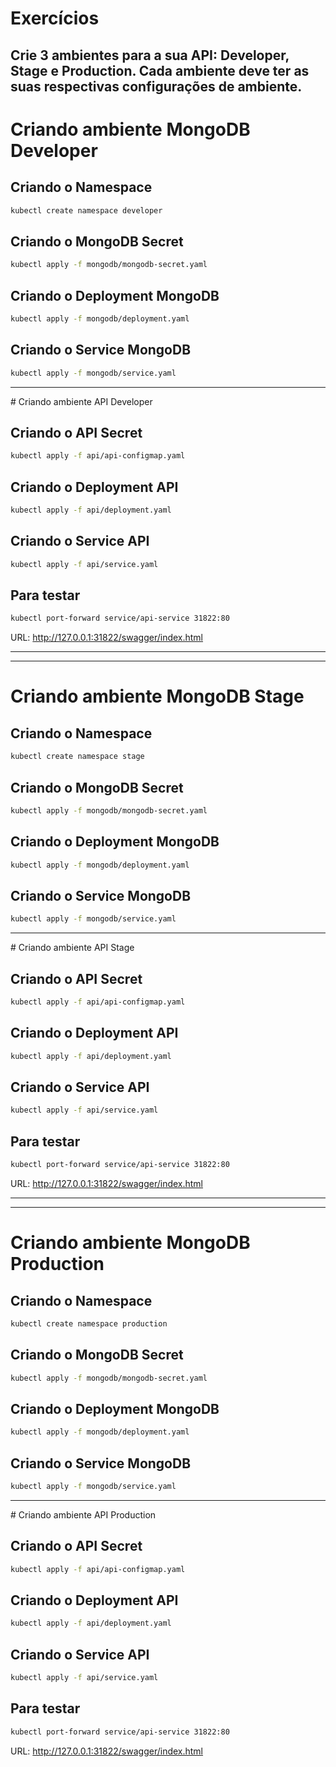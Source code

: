 
# Exercícios

## ​Crie 3 ambientes para a sua API: Developer, Stage e Production. Cada ambiente deve ter as suas respectivas configurações de ambiente.​


# Criando ambiente MongoDB Developer
## Criando o Namespace
```sh
kubectl create namespace developer
```

## Criando o MongoDB Secret
```sh
kubectl apply -f mongodb/mongodb-secret.yaml
```

## Criando o Deployment MongoDB
```sh
kubectl apply -f mongodb/deployment.yaml 
```

## Criando o Service MongoDB
```sh
kubectl apply -f mongodb/service.yaml 
```
<hr>
# Criando ambiente API Developer

## Criando o API Secret
```sh
kubectl apply -f api/api-configmap.yaml 
```

## Criando o Deployment API
```sh
kubectl apply -f api/deployment.yaml 
```

## Criando o Service API
```sh
kubectl apply -f api/service.yaml 
```

## Para testar 
```sh
kubectl port-forward service/api-service 31822:80
```

URL: http://127.0.0.1:31822/swagger/index.html

<hr><hr>

# Criando ambiente MongoDB Stage
## Criando o Namespace
```sh
kubectl create namespace stage
```

## Criando o MongoDB Secret
```sh
kubectl apply -f mongodb/mongodb-secret.yaml
```

## Criando o Deployment MongoDB
```sh
kubectl apply -f mongodb/deployment.yaml 
```

## Criando o Service MongoDB
```sh
kubectl apply -f mongodb/service.yaml 
```
<hr>
# Criando ambiente API Stage

## Criando o API Secret
```sh
kubectl apply -f api/api-configmap.yaml 
```

## Criando o Deployment API
```sh
kubectl apply -f api/deployment.yaml 
```

## Criando o Service API
```sh
kubectl apply -f api/service.yaml 
```

## Para testar 
```sh
kubectl port-forward service/api-service 31822:80
```

URL: http://127.0.0.1:31822/swagger/index.html

<hr><hr>

# Criando ambiente MongoDB Production
## Criando o Namespace
```sh
kubectl create namespace production
```

## Criando o MongoDB Secret
```sh
kubectl apply -f mongodb/mongodb-secret.yaml
```

## Criando o Deployment MongoDB
```sh
kubectl apply -f mongodb/deployment.yaml 
```

## Criando o Service MongoDB
```sh
kubectl apply -f mongodb/service.yaml 
```
<hr>
# Criando ambiente API Production

## Criando o API Secret
```sh
kubectl apply -f api/api-configmap.yaml 
```

## Criando o Deployment API
```sh
kubectl apply -f api/deployment.yaml 
```

## Criando o Service API
```sh
kubectl apply -f api/service.yaml 
```

## Para testar 
```sh
kubectl port-forward service/api-service 31822:80
```

URL: http://127.0.0.1:31822/swagger/index.html



